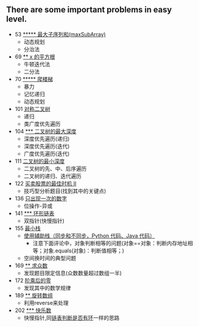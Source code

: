 There are some important problems in easy level.
--------------

- 53 [***** 最大子序列和(maxSubArray)](https://leetcode-cn.com/problems/maximum-subarray/)
    - 动态规划
    - 分治法
- 69 [** x 的平方根](https://leetcode-cn.com/problems/sqrtx/)
    - 牛顿迭代法
    - 二分法
- 70 [***** 爬楼梯](https://leetcode-cn.com/problems/climbing-stairs/solution/pa-lou-ti-by-leetcode/)
    - 暴力
    - 记忆递归
    - 动态规划
- 101 [对称二叉树](https://leetcode-cn.com/problems/symmetric-tree/submissions/)
    - 递归
    - 类广度优先遍历
- 104 [*** 二叉树的最大深度](https://leetcode-cn.com/problems/maximum-depth-of-binary-tree/submissions/)
    - 深度优先遍历(递归)
    - 深度优先遍历(迭代)
    - 广度优先遍历(迭代)
- 111 [二叉树的最小深度](https://leetcode-cn.com/problems/minimum-depth-of-binary-tree/)
    - 二叉树的先、中、后序遍历
    - 二叉树的递归、迭代遍历
- 122 [买卖股票的最佳时机 II](https://leetcode-cn.com/problems/best-time-to-buy-and-sell-stock-ii/)
    - 技巧型分析题目(找到其中的关键点)
- 136 [只出现一次的数字](https://leetcode-cn.com/problems/single-number/)
    - 位操作-异或
- 141 [*** 环形链表](https://leetcode-cn.com/problems/linked-list-cycle/)
    - 双指针(快慢指针)
- 155 [最小栈](https://leetcode-cn.com/problems/min-stack/)
    - [使用辅助栈（同步和不同步，Python 代码、Java 代码）](https://leetcode-cn.com/problems/min-stack/solution/shi-yong-fu-zhu-zhan-tong-bu-he-bu-tong-bu-python-/)
        - 注意下面评论中，对象判断相等的问题(对象==对象：判断内存地址相等；对象.equals(对象)：判断值相等；)
    - 空间换时间的典型问题
- 169 [** 求众数](https://leetcode-cn.com/problems/majority-element/comments/)
    - 发现题目限定信息(众数数量超过数组一半)
- 172 [阶乘后的零](https://leetcode-cn.com/problems/factorial-trailing-zeroes/)
    - 发现其中的数学规律
- 189 [** 旋转数组](https://leetcode-cn.com/problems/rotate-array/)
    - 利用reverse来处理
- 202 [*** 快乐数](https://leetcode-cn.com/problems/happy-number/submissions/)
    - 快慢指针,同[链表判断是否有环](https://leetcode-cn.com/problems/linked-list-cycle/)一样的思路

